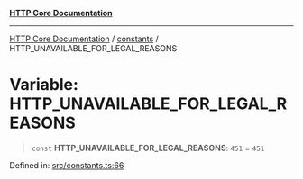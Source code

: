 [**HTTP Core Documentation**](../../README.md)

***

[HTTP Core Documentation](../../README.md) / [constants](../README.md) / HTTP\_UNAVAILABLE\_FOR\_LEGAL\_REASONS

# Variable: HTTP\_UNAVAILABLE\_FOR\_LEGAL\_REASONS

> `const` **HTTP\_UNAVAILABLE\_FOR\_LEGAL\_REASONS**: `451` = `451`

Defined in: [src/constants.ts:66](https://github.com/stonemjs/http-core/blob/0d24f1311c8ffc69c0f21ab48badb00539c57ea4/src/constants.ts#L66)
